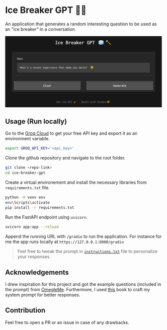 # Ice Breaker GPT 🧊🔨

An application that generates a random interesting question to be used as an "ice breaker" in a conversation.

![interface.png](./images/interface.png)

## Usage (Run locally)

Go to the [Groq Cloud](https://console.groq.com/) to get your free API key and export it as an environment variable.

```bash
export GROQ_API_KEY='<api_key>'
```

Clone the github repository and navigate to the root folder.

```bash
git clone <repo-link>
cd ice-breaker-gpt
```

Create a virtual environement and install the necessary libraries from `requirements.txt` file.

```bash
python -m venv env
env\Scripts\activate
pip install -r requirements.txt
```

Run the FastAPI endpoint using `uvicorn`.

```bash
uvicorn app:app --reload
```

Append the running URL with `/gradio` to run the application. For instance for me the app runs locally at `https://127.0.0.1:8000/gradio`

> Feel free to tweak the prompt in [`instructions.txt`](./instructions.txt) file to personalize your responses.

## Acknowledgements

I drew inspiration for this project and got the example questions (included in the prompt) from [OmegleMe](https://omegleapp.me/). Furthermore, I used [this](https://lib.scu.edu.cn/genai/static/wenjian/The%20Art%20of%20Asking%20ChatGPT%20for%20High-Quality%20Answers--Ibrahim_John.pdf) book to craft my system prompt for better responses.

## Contribution

Feel free to open a PR or an issue in case of any drawbacks.
